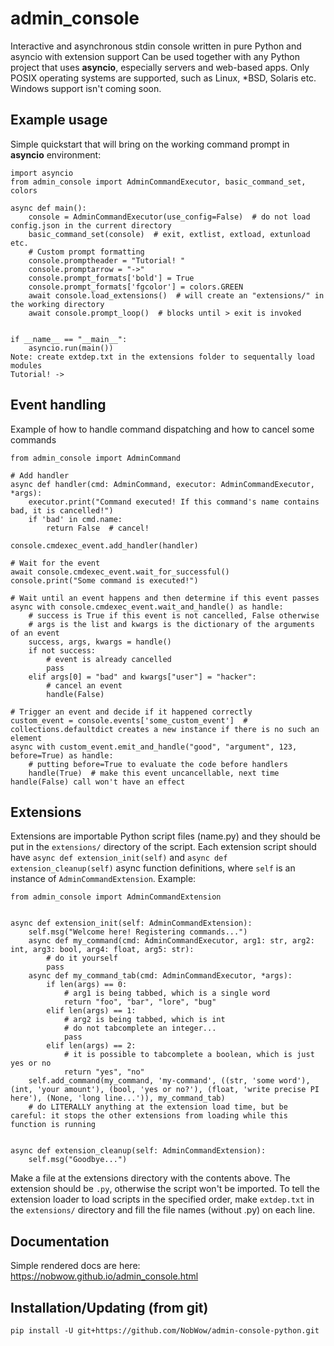 # admin_console
Interactive and asynchronous stdin console written in pure Python and asyncio with extension support
Can be used together with any Python project that uses __asyncio__, especially servers and web-based apps.
Only POSIX operating systems are supported, such as Linux, \*BSD, Solaris etc.
Windows support isn't coming soon.
## Example usage
Simple quickstart that will bring on the working command prompt in __asyncio__ environment:
```python3
import asyncio
from admin_console import AdminCommandExecutor, basic_command_set, colors

async def main():
    console = AdminCommandExecutor(use_config=False)  # do not load config.json in the current directory
    basic_command_set(console)  # exit, extlist, extload, extunload etc.
    # Custom prompt formatting
    console.promptheader = "Tutorial! "
    console.promptarrow = "->"
    console.prompt_formats['bold'] = True
    console.prompt_formats['fgcolor'] = colors.GREEN
    await console.load_extensions()  # will create an "extensions/" in the working directory
    await console.prompt_loop()  # blocks until > exit is invoked


if __name__ == "__main__":
    asyncio.run(main())
Note: create extdep.txt in the extensions folder to sequentally load modules
Tutorial! -> 
```
## Event handling
Example of how to handle command dispatching and how to cancel some commands
```python3
from admin_console import AdminCommand

# Add handler
async def handler(cmd: AdminCommand, executor: AdminCommandExecutor, *args):
    executor.print("Command executed! If this command's name contains bad, it is cancelled!")
    if 'bad' in cmd.name:
        return False  # cancel!

console.cmdexec_event.add_handler(handler)

# Wait for the event
await console.cmdexec_event.wait_for_successful()
console.print("Some command is executed!")

# Wait until an event happens and then determine if this event passes
async with console.cmdexec_event.wait_and_handle() as handle:
    # success is True if this event is not cancelled, False otherwise
    # args is the list and kwargs is the dictionary of the arguments of an event
    success, args, kwargs = handle()
    if not success:
        # event is already cancelled
        pass
    elif args[0] = "bad" and kwargs["user"] = "hacker":
        # cancel an event
        handle(False)

# Trigger an event and decide if it happened correctly
custom_event = console.events['some_custom_event']  # collections.defaultdict creates a new instance if there is no such an element
async with custom_event.emit_and_handle("good", "argument", 123, before=True) as handle:
    # putting before=True to evaluate the code before handlers
    handle(True)  # make this event uncancellable, next time handle(False) call won't have an effect
```
## Extensions
Extensions are importable Python script files (name.py) and they should be put in the `extensions/` directory of the script.
Each extension script should have `async def extension_init(self)` and `async def extension_cleanup(self)` async function definitions,
where `self` is an instance of `AdminCommandExtension`. Example:
```python3
from admin_console import AdminCommandExtension


async def extension_init(self: AdminCommandExtension):
    self.msg("Welcome here! Registering commands...")
    async def my_command(cmd: AdminCommandExecutor, arg1: str, arg2: int, arg3: bool, arg4: float, arg5: str):
        # do it yourself
        pass
    async def my_command_tab(cmd: AdminCommandExecutor, *args):
        if len(args) == 0:
            # arg1 is being tabbed, which is a single word
            return "foo", "bar", "lore", "bug"
        elif len(args) == 1:
            # arg2 is being tabbed, which is int
            # do not tabcomplete an integer...
            pass
        elif len(args) == 2:
            # it is possible to tabcomplete a boolean, which is just yes or no
            return "yes", "no"
    self.add_command(my_command, 'my-command', ((str, 'some word'), (int, 'your amount'), (bool, 'yes or no?'), (float, 'write precise PI here'), (None, 'long line...')), my_command_tab)
    # do LITERALLY anything at the extension load time, but be careful: it stops the other extensions from loading while this function is running


async def extension_cleanup(self: AdminCommandExtension):
    self.msg("Goodbye...")
```
Make a file at the extensions directory with the contents above. The extension should be `.py`, otherwise the script won't be imported.
To tell the extension loader to load scripts in the specified order, make `extdep.txt` in the `extensions/` directory
and fill the file names (without .py) on each line.
## Documentation
Simple rendered docs are here: https://nobwow.github.io/admin_console.html
## Installation/Updating (from git)

`pip install -U git+https://github.com/NobWow/admin-console-python.git`
